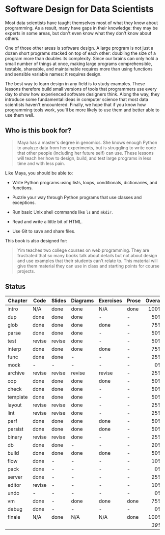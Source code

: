 # Software Design for Data Scientists

Most data scientists have taught themselves most of what they know
about programming.  As a result, many have gaps in their knowledge:
they may be experts in some areas, but don't even know what they don't
know about others.

One of those other areas is software design.  A large program is not
just a dozen short programs stacked on top of each other: doubling the
size of a program more than doubles its complexity.  Since our brains
can only hold a small number of things at once, making large programs
comprehensible, testable, shareable, and maintainable requires more
than using functions and sensible variable names: it requires design.

The best way to learn design in any field is to study examples.  These
lessons therefore build small versions of tools that programmers use
every day to show how experienced software designers think.  Along the
way, they introduce some fundamental ideas in computer science that
most data scientists haven't encountered.  Finally, we hope that if
you know how programming tools work, you'll be more likely to use them
and better able to use them well.

## Who is this book for?

> Maya has a master's degree in genomics.  She knows enough Python to
> analyze data from her experiments, but is struggling to write code
> that other people (including her future self) can use.  These
> lessons will teach her how to design, build, and test large programs
> in less time and with less pain.

Like Maya, you should be able to:

-   Write Python programs using lists, loops, conditionals, dictionaries, and functions.

-   Puzzle your way through Python programs that use classes and exceptions.

-   Run basic Unix shell commands like `ls` and `mkdir`.

-   Read and write a little bit of HTML.

-   Use Git to save and share files.

This book is also designed for:

> Yim teaches two college courses on web programming.  They are
> frustrated that so many books talk about details but not about
> design and use examples that their students can't relate to.  This
> material will give them material they can use in class and starting
> points for course projects.

## Status

| Chapter   | Code   | Slides | Diagrams | Exercises | Prose  | Overall |
| --------- | ------ | ------ | -------- | --------- | ------ | ------: |
| intro	    | N/A    | done   | done     | N/A       | done   | 100%    |
| dup	    | done   | done   | done     | -         | -      |  50%    |
| glob	    | done   | done   | done     | done      | -      |  75%    |
| parse	    | done   | done   | done     | -         | -      |  50%    |
| test	    | revise | revise | done     | -         | -      |  50%    |
| interp    | done   | done   | done     | done      | -      |  75%    |
| func	    | done   | done   | -        | -         | -      |  25%    |
| mock	    | -      | -      | -        | -         | -      |   0%    |
| archive   | revise | revise | revise   | revise    | -      |  25%    |
| oop	    | done   | done   | done     | done      | -      |  50%    |
| check	    | done   | done   | done     | -         | -      |  50%    |
| template  | done   | done   | done     | -         | -      |  50%    |
| layout    | revise | revise | done     | -         | -      |  25%    |
| lint	    | revise | revise | done     | -         | -      |  25%    |
| perf	    | done   | done   | done     | done      | -      |  50%    |
| persist   | done   | done   | done     | done      | -      |  50%    |
| binary    | revise | revise | done     | -         | -      |  25%    |
| db	    | done   | done   | -        | -         | -      |  20%    |
| build	    | done   | done   | done     | done      | -      |  50%    |
| flow	    | done   | -      | -        | -         | -      |  10%    |
| pack	    | done   | -      | -        | -         | -      |   0%    |
| server    | done   | -      | -        | -         | -      |  25%    |
| editor    | revise | -      | -        | -         | -      |  10%    |
| undo	    | -      | -      | -        | -         | -      |   0%    |
| vm	    | done   | -      | done     | done      | done   |  75%    |
| debug	    | done   | -      | -        | -         | -      |   0%    |
| finale    | N/A    | done   | N/A      | N/A       | done   | 100%    |
|           |        |        |          |           |        | *39%*   |
